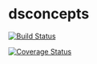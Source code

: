 # dsconcepts

[![Build Status](https://travis-ci.org/codelabs/dsconcepts.svg?branch=master)](https://travis-ci.org/codelabs/dsconcepts)

[![Coverage Status](https://coveralls.io/repos/github/codelabs/dsconcepts/badge.svg?branch=master)](https://coveralls.io/github/codelabs/dsconcepts?branch=master)
